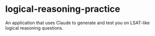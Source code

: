 # logical-reasoning-practice
An application that uses Claude to generate and test you on LSAT-like logical reasoning questions.
